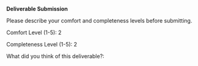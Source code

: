 **Deliverable Submission**

Please describe your comfort and completeness levels before submitting.

Comfort Level (1-5):  2

Completeness Level (1-5): 2

What did you think of this deliverable?:
